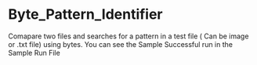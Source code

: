 # Byte_Pattern_Identifier
Comapare two files and searches for a pattern in a test file ( Can be image or .txt file) using bytes.
You can see the Sample Successful run in the Sample Run File
